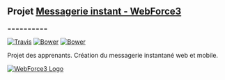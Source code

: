 ## Projet [Messagerie instant - WebForce3](http://mike-sylvestre.fr)
==========

[![Travis](https://img.shields.io/badge/build-ios-brightgreen.svg?style=flat)](https://travis-ci.org/driftyco/ng-cordova) 
[![Bower](https://img.shields.io/badge/build-Android-brightgreen.svg?style=flat)](http://bower.io/search/?q=ngCordova)
[![Bower](https://img.shields.io/badge/bower-ionic--framwork-bleu.svg?style=flat)](http://ionicframework.com/)

Projet des apprenants. Création du messagerie instantané web et mobile.

[<img src="https://media.licdn.com/media/AAEAAQAAAAAAAANZAAAAJGZiNmYzMjQ5LTk1ZDktNDkyOC1hYTFkLTAxNmVhNjYwMjZkMg.png" alt="WebForce3 Logo" />](http://www.wf3.fr/)
